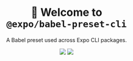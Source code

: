 <!-- Title -->
<h1 align="center">
👋 Welcome to <br><code>@expo/babel-preset-cli</code>
</h1>

<p align="center">A Babel preset used across Expo CLI packages.</p>

<p align="center">
  <img src="https://flat.badgen.net/packagephobia/install/@expo/babel-preset-cli">

  <a href="https://www.npmjs.com/package/@expo/babel-preset-cli">
    <img src="https://flat.badgen.net/npm/dw/@expo/babel-preset-cli" target="_blank" />
  </a>
</p>

<!-- Body -->
